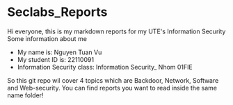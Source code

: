 # Seclabs_Reports
Hi everyone, this is my markdown reports for my UTE's Information Security<br>
Some information about me
+ My name is: Nguyen Tuan Vu
+ My student ID is: 22110091
+ Information Security class: Information Security_ Nhom 01FIE


So this git repo wil cover 4 topics which are Backdoor, Network, Software and Web-security. You can find reports you want to read inside the same name folder!


